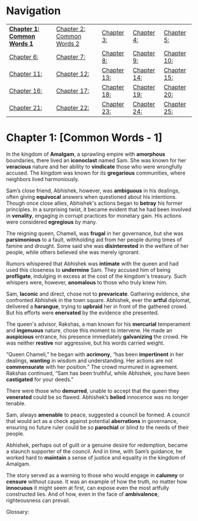 # Navigation

|                               |                               |                  |                  |                  |
|-------------------------------|-------------------------------|------------------|------------------|------------------|
| [**Chapter 1: Common Words 1**]() | [Chapter 2: Common Words 2]() | [Chapter 3: ]()  | [Chapter 4: ]()  | [Chapter 5: ]()  |
| [Chapter 6: ]()               | [Chapter 7: ]()               | [Chapter 8: ]()  | [Chapter 9: ]()  | [Chapter 10: ]() |
| [Chapter 11: ]()              | [Chapter 12: ]()              | [Chapter 13: ]() | [Chapter 14: ]() | [Chapter 15: ]() |
| [Chapter 16: ]()              | [Chapter 17: ]()              | [Chapter 18: ]() | [Chapter 19: ]() | [Chapter 20: ]() |
| [Chapter 21: ]()              | [Chapter 22: ]()              | [Chapter 23: ]() | [Chapter 24: ]() | [Chapter 25: ]() |

# Chapter 1: [Common Words - 1]
  
  In the kingdom of **Amalgam**, a sprawling empire with **amorphous** boundaries, there lived an **iconoclast** named Sam. She was known for her **veracious** nature and her ability to **vindicate** those who were wrongfully accused. The kingdom was known for its **gregarious** communities, where neighbors lived harmoniously.

Sam’s close friend, Abhishek, however, was **ambiguous** in his dealings, often giving **equivocal** answers when questioned about his intentions. Though once close allies, Abhishek's actions began to **betray** his former principles. In a surprising twist, it became evident that he had been involved in **venality**, engaging in corrupt practices for monetary gain. His actions were considered **egregious** by many.

The reigning queen, Chameli, was **frugal** in her governance, but she was **parsimonious** to a fault, withholding aid from her people during times of famine and drought. Some said she was **disinterested** in the welfare of her people, while others believed she was merely ignorant.

Rumors whispered that Abhishek was **intimate** with the queen and had used this closeness to **undermine** Sam. They accused him of being **profligate**, indulging in excess at the cost of the kingdom's treasury. Such whispers were, however, **anomalous** to those who truly knew him.

Sam, **laconic** and direct, chose not to **prevaricate**. Gathering evidence, she confronted Abhishek in the town square. Abhishek, ever the **artful** diplomat, delivered a **harangue**, trying to **upbraid** her in front of the gathered crowd. But his efforts were **enervated** by the evidence she presented.

The queen's advisor, Rakshas, a man known for his **mercurial** temperament and **ingenuous** nature, chose this moment to intervene. He made an **auspicious** entrance, his presence immediately **galvanizing** the crowd. He was neither **restive** nor aggressive, but his words carried weight.

“Queen Chameli,” he began with **acrimony**, “has been **impertinent** in her dealings, **wanting** in wisdom and understanding. Her actions are not **commensurate** with her position.” The crowd murmured in agreement. Rakshas continued, “Sam has been truthful, while Abhishek, you have been **castigated** for your deeds.”

There were those who **demurred**, unable to accept that the queen they **venerated** could be so flawed. Abhishek’s **belied** innocence was no longer tenable.

Sam, always **amenable** to peace, suggested a council be formed. A council that would act as a check against potential **aberrations** in governance, ensuring no future ruler could be so **parochial** or blind to the needs of their people.

Abhishek, perhaps out of guilt or a genuine desire for redemption, became a staunch supporter of the council. And in time, with Sam’s guidance, he worked hard to **maintain** a sense of justice and equality in the kingdom of Amalgam.

The story served as a warning to those who would engage in **calumny** or **censure** without cause. It was an example of how the truth, no matter how **innocuous** it might seem at first, can expose even the most artfully constructed lies. And of how, even in the face of **ambivalence**, righteousness can prevail.

Glossary:

